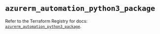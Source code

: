 # `azurerm_automation_python3_package`

Refer to the Terraform Registry for docs: [`azurerm_automation_python3_package`](https://registry.terraform.io/providers/hashicorp/azurerm/4.2.0/docs/resources/automation_python3_package).
